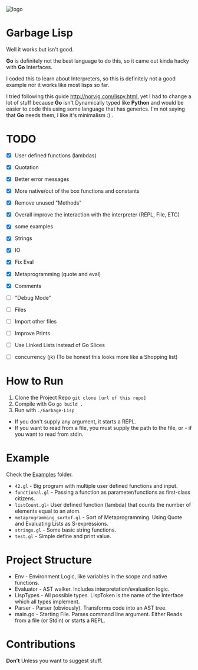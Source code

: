 ![logo](https://i.imgur.com/KGKYp3F.png)


# Garbage Lisp  
Well it works but isn't good.

**Go** is definitely not the best language to do this, so it came out kinda hacky with **Go** Interfaces.

I coded this to learn about Interpreters, so this is definitely not a good example nor it works like most lisps so far.

I tried following this guide http://norvig.com/lispy.html, yet I had to change a lot of stuff because **Go** isn't Dynamically
typed like **Python** and would be easier to code this using some language that has generics. 
I'm not saying that **Go** needs them, I like it's minimalism :) .

# TODO
- [x] User defined functions (lambdas)
- [x] Quotation  
- [x] Better error messages
- [x] More native/out of the box functions and constants
- [x] Remove unused "Methods"
- [x] Overall improve the interaction with the interpreter (REPL, File, ETC)
- [x] some examples
- [x] Strings
- [x] IO
- [x] Fix Eval
- [x] Metaprogramming (quote and eval)
- [x] Comments 
- [ ] "Debug Mode"
- [ ] Files 
- [ ] Import other files
- [ ] Improve Prints 
- [ ] Use Linked Lists instead of Go Slices
- [ ] concurrency (jk)
(To be honest this looks more like a Shopping list)


# How to Run

1. Clone the Project Repo `git clone [url of this repo]`
2. Compile with Go `go build .`
3. Run with `./Garbage-Lisp`
- If you don't supply any argument, it starts a REPL.
- If you want to read from a file, you must supply the path to the file, or - if you want to read from stdin.


# Example
Check the [Examples](/tree/master/examples) folder.
- `42.gl`       - Big program with multiple user defined functions and input.
- `functional.gl` - Passing a function as parameter/functions as first-class citizens.
- `listCount.gl`- User defined function (lambda) that counts the number of elements equal to an atom.
- `metaprogramming_sortof.gl` - Sort of Metaprogramming. Using Quote and Evaluating Lists as S-expressions.
- `strings.gl`  - Some basic string functions.
- `test.gl`     - Simple define and print value.

# Project Structure
- Env       - Environment Logic, like variables in the scope and native functions.
- Evaluator - AST walker. Includes interpretation/evaluation logic.
- LispTypes - All possible types. LispToken is the name of the Interface which all types implement.
- Parser    - Parser (obviously). Transforms code into an AST tree.
- main.go   - Starting File. Parses command line argument. Either Reads from a file (or Stdin) or starts a REPL.

# Contributions
**Don't**
Unless you want to suggest stuff.
